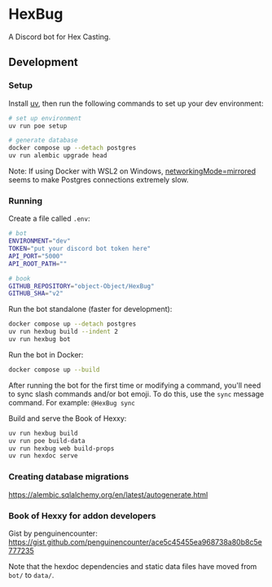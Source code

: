 # HexBug

A Discord bot for Hex Casting.

## Development

### Setup

Install [uv](https://docs.astral.sh/uv/), then run the following commands to set up your dev environment:

```sh
# set up environment
uv run poe setup

# generate database
docker compose up --detach postgres
uv run alembic upgrade head
```

Note: If using Docker with WSL2 on Windows, [networkingMode=mirrored](https://learn.microsoft.com/en-us/windows/wsl/networking#mirrored-mode-networking) seems to make Postgres connections extremely slow.

### Running

Create a file called `.env`:

```sh
# bot
ENVIRONMENT="dev"
TOKEN="put your discord bot token here"
API_PORT="5000"
API_ROOT_PATH=""

# book
GITHUB_REPOSITORY="object-Object/HexBug"
GITHUB_SHA="v2"
```

Run the bot standalone (faster for development):

```sh
docker compose up --detach postgres
uv run hexbug build --indent 2
uv run hexbug bot
```

Run the bot in Docker:

```sh
docker compose up --build
```

After running the bot for the first time or modifying a command, you'll need to sync slash commands and/or bot emoji. To do this, use the `sync` message command. For example: `@HexBug sync`

Build and serve the Book of Hexxy:

```sh
uv run hexbug build
uv run poe build-data
uv run hexbug web build-props
uv run hexdoc serve
```

### Creating database migrations

https://alembic.sqlalchemy.org/en/latest/autogenerate.html

### Book of Hexxy for addon developers

Gist by penguinencounter: https://gist.github.com/penguinencounter/ace5c45455ea968738a80b8c5e777235

Note that the hexdoc dependencies and static data files have moved from `bot/` to `data/`.
